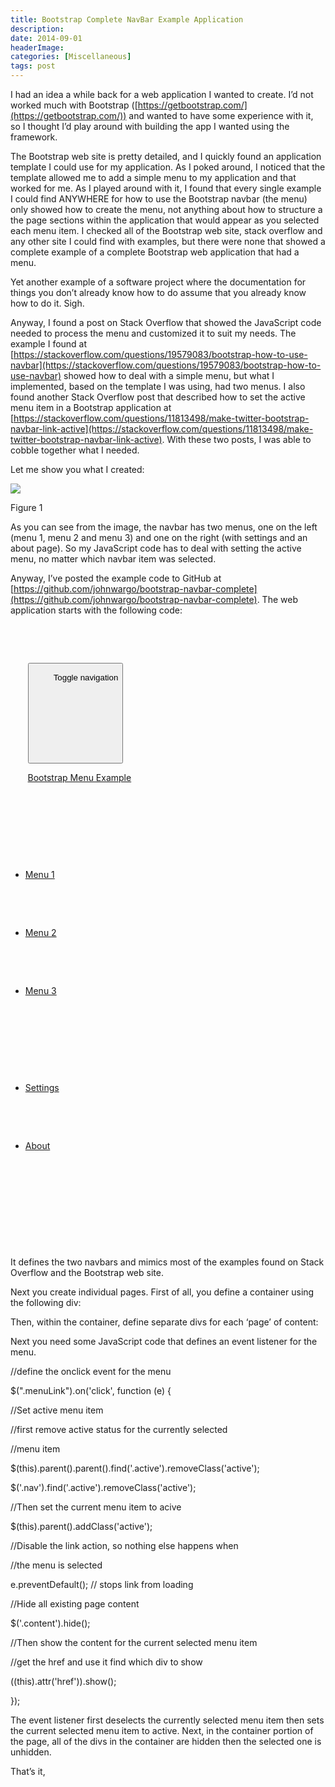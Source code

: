 ```yaml
---
title: Bootstrap Complete NavBar Example Application
description: 
date: 2014-09-01
headerImage: 
categories: [Miscellaneous]
tags: post
---
```


I had an idea a while back for a web application I wanted to create. I’d not worked much with Bootstrap ([https://getbootstrap.com/](https://getbootstrap.com/)) and wanted to have some experience with it, so I thought I’d play around with building the app I wanted using the framework.

The Bootstrap web site is pretty detailed, and I quickly found an application template I could use for my application. As I poked around, I noticed that the template allowed me to add a simple menu to my application and that worked for me. As I played around with it, I found that every single example I could find ANYWHERE for how to use the Bootstrap navbar (the menu) only showed how to create the menu, not anything about how to structure a the page sections within the application that would appear as you selected each menu item. I checked all of the Bootstrap web site, stack overflow and any other site I could find with examples, but there were none that showed a complete example of a complete Bootstrap web application that had a menu.

Yet another example of a software project where the documentation for things you don’t already know how to do assume that you already know how to do it. Sigh.

Anyway, I found a post on Stack Overflow that showed the JavaScript code needed to process the menu and customized it to suit my needs. The example I found at [https://stackoverflow.com/questions/19579083/bootstrap-how-to-use-navbar](https://stackoverflow.com/questions/19579083/bootstrap-how-to-use-navbar) showed how to deal with a simple menu, but what I implemented, based on the template I was using, had two menus. I also found another Stack Overflow post that described how to set the active menu item in a Bootstrap application at [https://stackoverflow.com/questions/11813498/make-twitter-bootstrap-navbar-link-active](https://stackoverflow.com/questions/11813498/make-twitter-bootstrap-navbar-link-active). With these two posts, I was able to cobble together what I needed.

Let me show you what I created:

![](/images/2014/bootstrap1.png)

Figure 1

As you can see from the image, the navbar has two menus, one on the left (menu 1, menu 2 and menu 3) and one on the right (with settings and an about page). So my JavaScript code has to deal with setting the active menu, no matter which navbar item was selected.

Anyway, I’ve posted the example code to GitHub at [https://github.com/johnwargo/bootstrap-navbar-complete](https://github.com/johnwargo/bootstrap-navbar-complete). The web application starts with the following code:

<!-- Fixed navbar -->

 <div role="navigation">

   <div class="container">

     <div class="navbar-header">

       <button type="button" data-toggle="collapse" data-target=".navbar-collapse">

         <span class="sr-only">Toggle navigation</span>

          <span class="icon-bar"></span>

         <span class="icon-bar"></span>

         <span class="icon-bar"></span>

       </button>

       <a class="navbar-brand" href="#about">Bootstrap Menu Example</a>

     </div>

     <div class="collapse navbar-collapse">

       <ul class="nav navbar-nav">

         <li><a class="menuLink" href="#menu1"><span class="glyphicon glyphicon-compressed"></span> Menu 1</a>

         </li>

         <li><a class="menuLink" href="#menu2"><span class="glyphicon glyphicon-tasks"></span> Menu 2</a>

         </li>

         <li><a class="menuLink" href="#menu3"><span class="glyphicon glyphicon-play-circle"></span> Menu 3</a>

         </li>

       </ul>

       <ul class="nav navbar-nav navbar-right">

         <li><a class="menuLink" href="#settings"><span class="glyphicon glyphicon-cog"></span> Settings</a>

         </li>

         <li class="active"><a href="#about"><span></span> About</a>

         </li>

       </ul>

     </div>

     <!--/.nav-collapse -->

   </div>

 </div>

It defines the two navbars and mimics most of the examples found on Stack Overflow and the Bootstrap web site.

Next you create individual pages. First of all, you define a container using the following div:

<div class="container">

</div>

Then, within the container, define separate divs for each ‘page’ of content:

<div class="content" id="menu1" hidden="true">

<div>

 <h1>Menu 1</h1>

</div>

<p>This is some content for the Menu 1 page.</p>’

</div>

Next you need some JavaScript code that defines an event listener for the menu.

//define the onclick event for the menu

$(".menuLink").on('click', function (e) {

//Set active menu item

//first remove active status for the currently selected

//menu item

$(this).parent().parent().find('.active').removeClass('active');

$('.nav').find('.active').removeClass('active');

//Then set the current menu item to acive

$(this).parent().addClass('active');

//Disable the link action, so nothing else happens when

//the menu is selected

e.preventDefault(); // stops link from loading

//Hide all existing page content

$('.content').hide();

//Then show the content for the current selected menu item

//get the href and use it find which div to show

$($(this).attr('href')).show();

});

The event listener first deselects the currently selected menu item then sets the current selected menu item to active. Next, in the container portion of the page, all of the divs in the container are hidden then the selected one is unhidden.

That’s it,